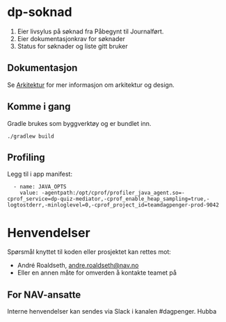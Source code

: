 # dp-soknad

1. Eier livsylus på søknad fra Påbegynt til Journalført.
2. Eier dokumentasjonkrav for søknader
3. Status for søknader og liste gitt bruker 

## Dokumentasjon

Se [Arkitektur](docs/arkitektur) for mer informasjon om arkitektur og design.

## Komme i gang

Gradle brukes som byggverktøy og er bundlet inn.

`./gradlew build`

## Profiling

Legg til i app manifest:

```
  - name: JAVA_OPTS
    value: -agentpath:/opt/cprof/profiler_java_agent.so=-cprof_service=dp-quiz-mediator,-cprof_enable_heap_sampling=true,-logtostderr,-minloglevel=0,-cprof_project_id=teamdagpenger-prod-9042
 ```

# Henvendelser

Spørsmål knyttet til koden eller prosjektet kan rettes mot:

* André Roaldseth, andre.roaldseth@nav.no
* Eller en annen måte for omverden å kontakte teamet på

## For NAV-ansatte

Interne henvendelser kan sendes via Slack i kanalen #dagpenger. Hubba
